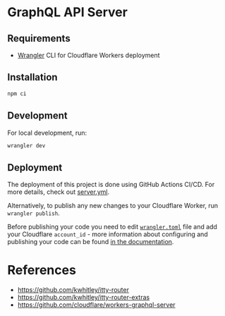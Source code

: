 # GraphQL API Server

## Requirements

-   [Wrangler](https://github.com/cloudflare/wrangler#installation) CLI for Cloudflare Workers deployment

## Installation

```sh
npm ci
```

## Development

For local development, run:

```sh
wrangler dev
```

## Deployment

The deployment of this project is done using GitHub Actions CI/CD. For more details, check out [server.yml](../.github/workflows/server.yml).

Alternatively, to publish any new changes to your Cloudflare Worker, run `wrangler publish`.

Before publishing your code you need to edit [`wrangler.toml`](./wrangler.toml) file and add your Cloudflare `account_id` - more information about configuring and publishing your code can be found [in the documentation](https://developers.cloudflare.com/workers/learning/getting-started#7-configure-your-project-for-deployment).

# References

-   https://github.com/kwhitley/itty-router
-   https://github.com/kwhitley/itty-router-extras
-   https://github.com/cloudflare/workers-graphql-server
